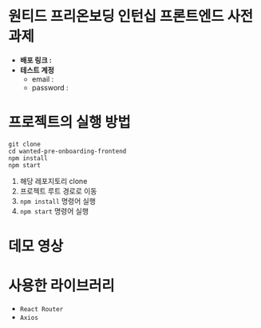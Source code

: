 # 원티드 프리온보딩 인턴십 프론트엔드 사전과제
- **배포 링크 :** 
- **테스트 계정**
  - email :
  - password :
# 프로젝트의 실행 방법
```
git clone
cd wanted-pre-onboarding-frontend
npm install
npm start
```
1. 해당 레포지토리 clone
2. 프로젝트 루트 경로로 이동
3. `npm install` 명령어 실행
4. `npm start` 명령어 실행
# 데모 영상

# 사용한 라이브러리
- `React Router`
- `Axios`

